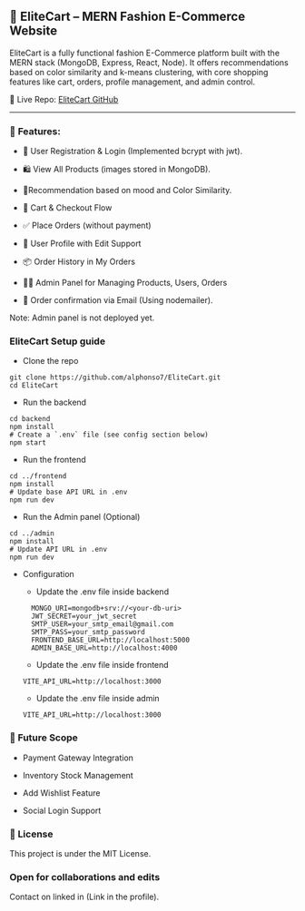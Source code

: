 ## 🛒 **EliteCart – MERN Fashion E-Commerce Website**

EliteCart is a fully functional fashion E-Commerce platform built with the MERN stack (MongoDB, Express, React, Node). It offers recommendations based on color similarity and k-means clustering, with core shopping features like cart, orders, profile management, and admin control.

🔗 Live Repo: [EliteCart GitHub](https://elitecart-frontend.netlify.app/)

--------------------
### 🚀 **Features**: 

- 👤 User Registration & Login (Implemented bcrypt with jwt). 

- 🛍️ View All Products (images stored in MongoDB). 

- 🎨Recommendation based on mood and Color Similarity.

- 🛒 Cart & Checkout Flow

- ✅ Place Orders (without payment)

- 🧾 User Profile with Edit Support

- 📦 Order History in My Orders

- 🧑‍💼 Admin Panel for Managing Products, Users, Orders

- 📧 Order confirmation via Email (Using nodemailer).

Note: Admin panel is not deployed yet. 

### EliteCart Setup guide 

- Clone the repo 
``` 
git clone https://github.com/alphonso7/EliteCart.git
cd EliteCart
```

- Run the backend
```
cd backend
npm install
# Create a `.env` file (see config section below)
npm start
```

- Run the frontend
```
cd ../frontend
npm install
# Update base API URL in .env
npm run dev
```

- Run the Admin panel (Optional)
```
cd ../admin
npm install
# Update API URL in .env
npm run dev
```

- Configuration

  - Update the .env file inside backend
  ```
    MONGO_URI=mongodb+srv://<your-db-uri>
    JWT_SECRET=your_jwt_secret
    SMTP_USER=your_smtp_email@gmail.com
    SMTP_PASS=your_smtp_password
    FRONTEND_BASE_URL=http://localhost:5000
    ADMIN_BASE_URL=http://localhost:4000

  ```

    - Update the .env file inside frontend
    ```
    VITE_API_URL=http://localhost:3000
    ```

    - Update the .env file inside admin
    ```
    VITE_API_URL=http://localhost:3000
    ```


### 📌 Future Scope
- Payment Gateway Integration

- Inventory Stock Management

- Add Wishlist Feature

- Social Login Support


### 📄 License
This project is under the MIT License.

### Open for collaborations and edits
Contact on linked in (Link in the profile).